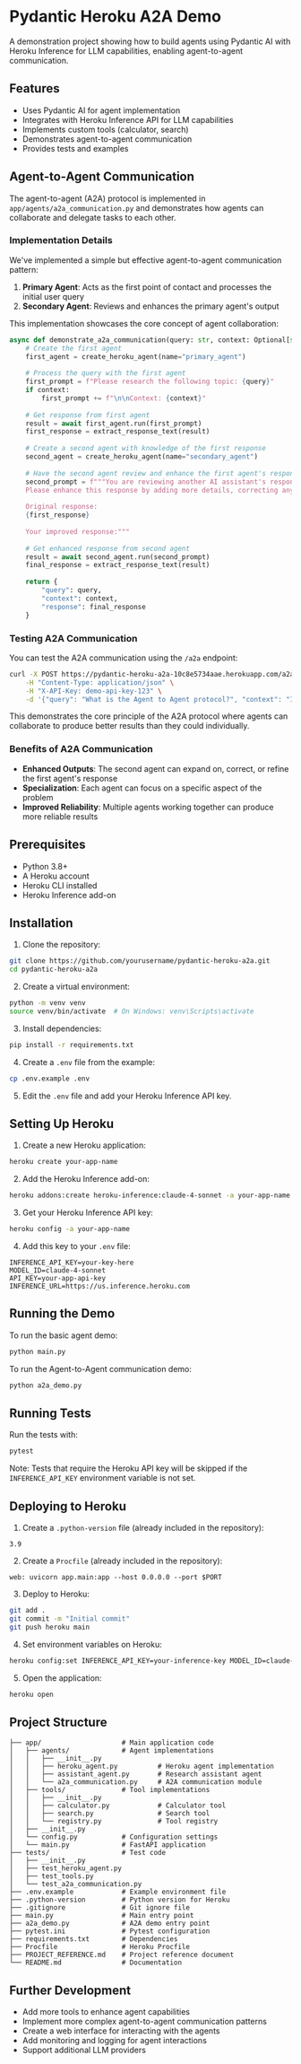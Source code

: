 # Pydantic Heroku A2A Demo

A demonstration project showing how to build agents using Pydantic AI with Heroku Inference for LLM capabilities, enabling agent-to-agent communication.

## Features

- Uses Pydantic AI for agent implementation
- Integrates with Heroku Inference API for LLM capabilities
- Implements custom tools (calculator, search)
- Demonstrates agent-to-agent communication
- Provides tests and examples

## Agent-to-Agent Communication

The agent-to-agent (A2A) protocol is implemented in `app/agents/a2a_communication.py` and demonstrates how agents can collaborate and delegate tasks to each other.

### Implementation Details

We've implemented a simple but effective agent-to-agent communication pattern:

1. **Primary Agent**: Acts as the first point of contact and processes the initial user query
2. **Secondary Agent**: Reviews and enhances the primary agent's output

This implementation showcases the core concept of agent collaboration:

```python
async def demonstrate_a2a_communication(query: str, context: Optional[str] = None) -> Dict[str, Any]:
    # Create the first agent
    first_agent = create_heroku_agent(name="primary_agent")
    
    # Process the query with the first agent
    first_prompt = f"Please research the following topic: {query}"
    if context:
        first_prompt += f"\n\nContext: {context}"
    
    # Get response from first agent
    result = await first_agent.run(first_prompt)
    first_response = extract_response_text(result)
    
    # Create a second agent with knowledge of the first response
    second_agent = create_heroku_agent(name="secondary_agent")
    
    # Have the second agent review and enhance the first agent's response
    second_prompt = f"""You are reviewing another AI assistant's response about '{query}'. 
    Please enhance this response by adding more details, correcting any errors, and making it more comprehensive.
    
    Original response: 
    {first_response}
    
    Your improved response:"""
    
    # Get enhanced response from second agent
    result = await second_agent.run(second_prompt)
    final_response = extract_response_text(result)
    
    return {
        "query": query,
        "context": context,
        "response": final_response
    }
```

### Testing A2A Communication

You can test the A2A communication using the `/a2a` endpoint:

```bash
curl -X POST https://pydantic-heroku-a2a-10c8e5734aae.herokuapp.com/a2a \
    -H "Content-Type: application/json" \
    -H "X-API-Key: demo-api-key-123" \
    -d '{"query": "What is the Agent to Agent protocol?", "context": "I need a brief explanation."}'
```

This demonstrates the core principle of the A2A protocol where agents can collaborate to produce better results than they could individually.

### Benefits of A2A Communication

- **Enhanced Outputs**: The second agent can expand on, correct, or refine the first agent's response
- **Specialization**: Each agent can focus on a specific aspect of the problem
- **Improved Reliability**: Multiple agents working together can produce more reliable results

## Prerequisites

- Python 3.8+
- A Heroku account
- Heroku CLI installed
- Heroku Inference add-on

## Installation

1. Clone the repository:

```bash
git clone https://github.com/yourusername/pydantic-heroku-a2a.git
cd pydantic-heroku-a2a
```

2. Create a virtual environment:

```bash
python -m venv venv
source venv/bin/activate  # On Windows: venv\Scripts\activate
```

3. Install dependencies:

```bash
pip install -r requirements.txt
```

4. Create a `.env` file from the example:

```bash
cp .env.example .env
```

5. Edit the `.env` file and add your Heroku Inference API key.

## Setting Up Heroku

1. Create a new Heroku application:

```bash
heroku create your-app-name
```

2. Add the Heroku Inference add-on:

```bash
heroku addons:create heroku-inference:claude-4-sonnet -a your-app-name -- --region us
```

3. Get your Heroku Inference API key:

```bash
heroku config -a your-app-name
```

4. Add this key to your `.env` file:

```
INFERENCE_API_KEY=your-key-here
MODEL_ID=claude-4-sonnet
API_KEY=your-app-api-key
INFERENCE_URL=https://us.inference.heroku.com
```

## Running the Demo

To run the basic agent demo:

```bash
python main.py
```

To run the Agent-to-Agent communication demo:

```bash
python a2a_demo.py
```

## Running Tests

Run the tests with:

```bash
pytest
```

Note: Tests that require the Heroku API key will be skipped if the `INFERENCE_API_KEY` environment variable is not set.

## Deploying to Heroku

1. Create a `.python-version` file (already included in the repository):

```
3.9
```

2. Create a `Procfile` (already included in the repository):

```
web: uvicorn app.main:app --host 0.0.0.0 --port $PORT
```

3. Deploy to Heroku:

```bash
git add .
git commit -m "Initial commit"
git push heroku main
```

4. Set environment variables on Heroku:

```bash
heroku config:set INFERENCE_API_KEY=your-inference-key MODEL_ID=claude-4-sonnet API_KEY=your-api-key -a your-app-name
```

5. Open the application:

```bash
heroku open
```

## Project Structure

```
├── app/                    # Main application code
│   ├── agents/             # Agent implementations
│   │   ├── __init__.py
│   │   ├── heroku_agent.py          # Heroku agent implementation
│   │   ├── assistant_agent.py       # Research assistant agent 
│   │   └── a2a_communication.py     # A2A communication module
│   ├── tools/              # Tool implementations
│   │   ├── __init__.py
│   │   ├── calculator.py            # Calculator tool
│   │   ├── search.py                # Search tool
│   │   └── registry.py              # Tool registry
│   ├── __init__.py
│   └── config.py           # Configuration settings
│   └── main.py             # FastAPI application
├── tests/                  # Test code
│   ├── __init__.py
│   ├── test_heroku_agent.py
│   ├── test_tools.py
│   └── test_a2a_communication.py
├── .env.example            # Example environment file
├── .python-version         # Python version for Heroku
├── .gitignore              # Git ignore file
├── main.py                 # Main entry point
├── a2a_demo.py             # A2A demo entry point
├── pytest.ini              # Pytest configuration
├── requirements.txt        # Dependencies
├── Procfile                # Heroku Procfile
├── PROJECT_REFERENCE.md    # Project reference document
└── README.md               # Documentation
```

## Further Development

- Add more tools to enhance agent capabilities
- Implement more complex agent-to-agent communication patterns
- Create a web interface for interacting with the agents
- Add monitoring and logging for agent interactions
- Support additional LLM providers